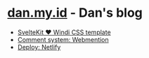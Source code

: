 # [dan.my.id](https://dan.my.id) - Dan's blog

- [SvelteKit ❤️ Windi CSS template](https://github.com/dansvel/sveltekit-windi)
- [Comment system: Webmention](https://dan.my.id/catatan/6-komentar-blog-statis-dengan-webmention)
- [Deploy: Netlify](https://app.netlify.com/teams/dansvel)
